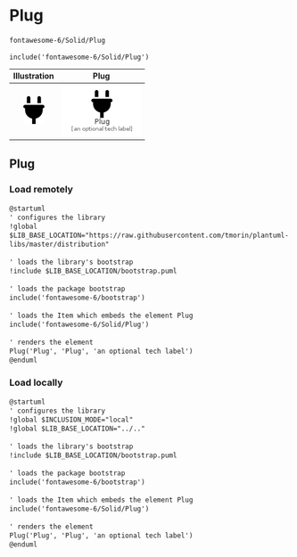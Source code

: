 # Plug


```text
fontawesome-6/Solid/Plug
```

```text
include('fontawesome-6/Solid/Plug')
```



| Illustration | Plug |
| :---: | :---: |
| ![illustration for Illustration](../../fontawesome-6/Solid/Plug.png) | ![illustration for Plug](../../fontawesome-6/Solid/Plug.Local.png) |




## Plug

### Load remotely
```plantuml
@startuml
' configures the library
!global $LIB_BASE_LOCATION="https://raw.githubusercontent.com/tmorin/plantuml-libs/master/distribution"

' loads the library's bootstrap
!include $LIB_BASE_LOCATION/bootstrap.puml

' loads the package bootstrap
include('fontawesome-6/bootstrap')

' loads the Item which embeds the element Plug
include('fontawesome-6/Solid/Plug')

' renders the element
Plug('Plug', 'Plug', 'an optional tech label')
@enduml
```

### Load locally
```plantuml
@startuml
' configures the library
!global $INCLUSION_MODE="local"
!global $LIB_BASE_LOCATION="../.."

' loads the library's bootstrap
!include $LIB_BASE_LOCATION/bootstrap.puml

' loads the package bootstrap
include('fontawesome-6/bootstrap')

' loads the Item which embeds the element Plug
include('fontawesome-6/Solid/Plug')

' renders the element
Plug('Plug', 'Plug', 'an optional tech label')
@enduml
```

